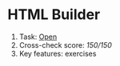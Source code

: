 # HTML Builder

1. Task: [Open](https://github.com/rolling-scopes-school/tasks/tree/master/stage1/modules/html-builder#stage1-html-builder)
2. Cross-check score: _150/150_
3. Key features: exercises  
